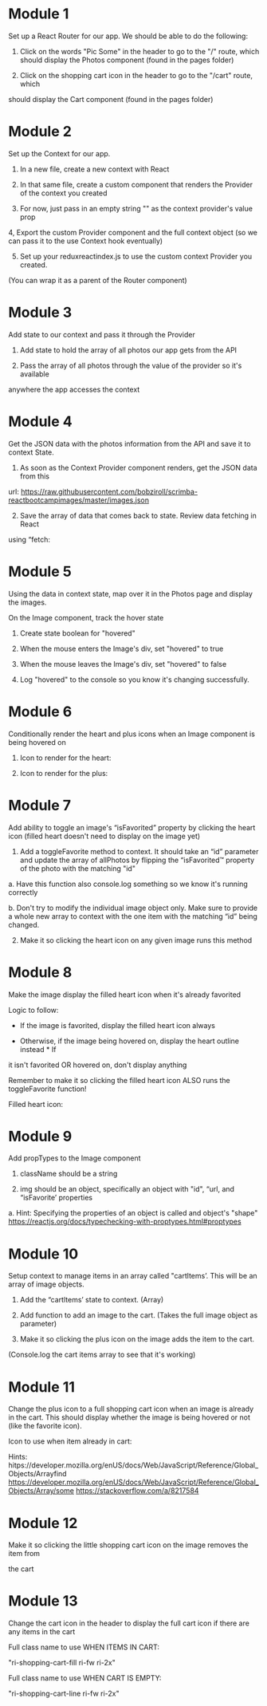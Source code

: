 # Module 1

Set up a React Router for our app. We should be able to do the following:

1. Click on the words "Pic Some" in the header to go to the "/" route, which should
display the Photos component (found in the pages folder)

2. Click on the shopping cart icon in the header to go to the "/cart" route, which

should display the Cart component (found in the pages folder)


# Module 2

Set up the Context for our app.

1. In a new file, create a new context with React

2. In that same file, create a custom component that renders the Provider of the
context you created

3. For now, just pass in an empty string "" as the context provider's value prop

4, Export the custom Provider component and the full context object (so we can pass
it to the use Context hook eventually)

5. Set up your reduxreactindex.js to use the custom context Provider you created.

(You can wrap it as a parent of the Router component)


# Module 3

Add state to our context and pass it through the Provider

1. Add state to hold the array of all photos our app gets from the API

2. Pass the array of all photos through the value of the provider so it's available

anywhere the app accesses the context

# Module 4
Get the JSON data with the photos information from the API and save it to context
State.

1. As soon as the Context Provider component renders, get the JSON data from this

url:
https://raw.githubusercontent.com/bobziroll/scrimba-reactbootcampimages/master/images.json

2. Save the array of data that comes back to state. Review data fetching in React

using “fetch:


# Module 5

Using the data in context state, map over it in the Photos page and display the
images.

On the Image component, track the hover state

1. Create state boolean for "hovered"

2. When the mouse enters the Image's div, set "hovered" to true

3. When the mouse leaves the Image's div, set "hovered" to false

4. Log "hovered" to the console so you know it's changing successfully.


# Module 6

Conditionally render the heart and plus icons when an Image component is being
hovered on

1. Icon to render for the heart:

<i className="ri-heart-line favorite"></i>

2. Icon to render for the plus:

<i className="ri-add-circle-line cart"></i>


# Module 7

Add ability to toggle an image's “isFavorited” property by clicking the heart icon (filled
heart doesn't need to display on the image yet)

1. Add a toggleFavorite method to context. It should take an “id” parameter and
update the array of allPhotos by flipping the “isFavorited™ property of the photo with
the matching "id"

a. Have this function also console.log something so we know it's running correctly

b. Don't try to modify the individual image object only. Make sure to provide a whole
new array to context with the one item with the matching “id” being changed.

2. Make it so clicking the heart icon on any given image runs this method


# Module 8

Make the image display the filled heart icon when it's already favorited

Logic to follow:

- If the image is favorited, display the filled heart icon always

- Otherwise, if the image being hovered on, display the heart outline instead * If

it isn't favorited OR hovered on, don't display anything

Remember to make it so clicking the filled heart icon ALSO runs the toggleFavorite
function!

Filled heart icon:

<j className="ri-heart-fill favorite"></i>


# Module 9

Add propTypes to the Image component

1. className should be a string

2. img should be an object, specifically an object with "id", “url, and “isFavorite’
properties

a. Hint: Specifying the properties of an object is called and object's "shape"
https://reactjs.org/docs/typechecking-with-proptypes.html#proptypes


# Module 10

Setup context to manage items in an array called "cartltems’. This will be an array of
image objects.

1. Add the “cartltems’ state to context. (Array)

2. Add function to add an image to the cart. (Takes the full image object as
parameter)

3. Make it so clicking the plus icon on the image adds the item to the cart.

(Console.log the cart items array to see that it's working)

# Module 11

Change the plus icon to a full shopping cart icon when an image is already in the
cart. This should display whether the image is being hovered or not (like the favorite
icon).

Icon to use when item already in cart:

<i className="ri-shopping-cart-fill cart"></i>


Hints:
hitps://developer.mozilla.org/enUS/docs/Web/JavaScript/Reference/Global_Objects/Arrayfind
https://developer.mozilla.org/enUS/docs/Web/JavaScript/Reference/Global_Objects/Array/some
https://stackoverflow.com/a/8217584

# Module 12
Make it so clicking the little shopping cart icon on the image removes the item from

the cart

# Module 13

Change the cart icon in the header to display the full cart icon if there are any items
in the cart

Full class name to use WHEN ITEMS IN CART:

"ri-shopping-cart-fill ri-fw ri-2x"

Full class name to use WHEN CART IS EMPTY:

"ri-shopping-cart-line ri-fw ri-2x"